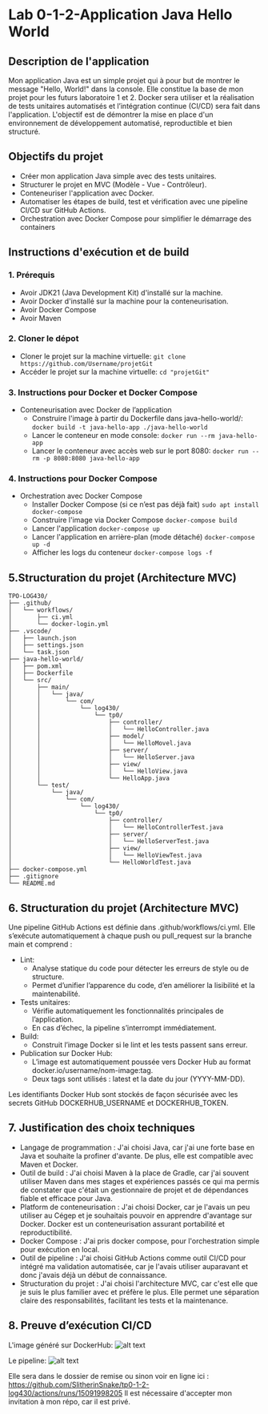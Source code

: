 # Lab 0-1-2-Application Java Hello World
## Description de l'application
Mon application Java est un simple projet qui à pour but de montrer le message "Hello, World!" dans la console. Elle constitue la base de mon projet pour les futurs laboratoire 1 et 2. Docker sera utiliser et la réalisation de tests unitaires automatisés et l’intégration continue (CI/CD) sera fait dans l'application. L'objectif est de démontrer la mise en place d'un environnement de développement automatisé, reproductible et bien structuré.
## Objectifs du projet
- Créer mon application Java simple avec des tests unitaires.
- Structurer le projet en MVC (Modèle - Vue - Contrôleur).
- Conteneuriser l'application avec Docker.
- Automatiser les étapes de build, test et vérification avec une pipeline CI/CD sur GitHub Actions.
- Orchestration avec Docker Compose pour simplifier le démarrage des containers
## Instructions d'exécution et de build
### 1. Prérequis 
- Avoir JDK21 (Java Development Kit) d'installé sur la machine.
- Avoir Docker d'installé sur la machine pour la conteneurisation.
- Avoir Docker Compose
- Avoir Maven
### 2. Cloner le dépot
- Cloner le projet sur la machine virtuelle:
```git clone https://github.com/Username/projetGit```
- Accéder le projet sur la machine virtuelle:
```cd "projetGit"```
### 3. Instructions pour Docker et Docker Compose
- Conteneurisation avec Docker de l’application
  - Construire l'image à partir du Dockerfile dans java-hello-world/:
```docker build -t java-hello-app ./java-hello-world```
  -  Lancer le conteneur en mode console:
```docker run --rm java-hello-app```
  - Lancer le conteneur avec accès web sur le port 8080:
```docker run --rm -p 8080:8080 java-hello-app```
### 4. Instructions pour Docker Compose
- Orchestration avec Docker Compose
  - Installer Docker Compose (si ce n’est pas déjà fait)
```sudo apt install docker-compose```
  - Construire l'image via Docker Compose
```docker-compose build```
  - Lancer l'application
```docker-compose up```
  - Lancer l'application en arrière-plan (mode détaché)
```docker-compose up -d```
  - Afficher les logs du conteneur
```docker-compose logs -f```
## 5.Structuration du projet (Architecture MVC)
```
TPO-LOG430/
├── .github/
│   └── workflows/
│       ├── ci.yml
│       └── docker-login.yml
├── .vscode/
│   ├── launch.json
│   ├── settings.json
│   └── task.json
├── java-hello-world/
│   ├── pom.xml
│   ├── Dockerfile
│   └── src/
│       ├── main/
│       │   └── java/
│       │       └── com/
│       │           └── log430/
│       │               └── tp0/
│       │                   ├── controller/
│       │                   │   └── HelloController.java
│       │                   ├── model/
│       │                   │   └── HelloMovel.java
│       │                   ├── server/
│       │                   │   └── HelloServer.java
│       │                   ├── view/
│       │                   │   └── HelloView.java
│       │                   └── HelloApp.java
│       └── test/
│           └── java/
│               └── com/
│                   └── log430/
│                       └── tp0/
│                           ├── controller/
│                           │   └── HelloControllerTest.java
│                           ├── server/
│                           │   └── HelloServerTest.java
│                           ├── view/
│                           │   └── HelloViewTest.java
│                           └── HelloWorldTest.java
├── docker-compose.yml
├── .gitignore
└── README.md
```
## 6. Structuration du projet (Architecture MVC)
Une pipeline GitHub Actions est définie dans .github/workflows/ci.yml. Elle s’exécute automatiquement à chaque push ou pull_request sur la branche main et comprend :
- Lint:
  - Analyse statique du code pour détecter les erreurs de style ou de structure.
  - Permet d’unifier l’apparence du code, d’en améliorer la lisibilité et la maintenabilité.
- Tests unitaires:
  - Vérifie automatiquement les fonctionnalités principales de l’application.
  - En cas d’échec, la pipeline s’interrompt immédiatement.
- Build:
  - Construit l’image Docker si le lint et les tests passent sans erreur.
- Publication sur Docker Hub:
  - L’image est automatiquement poussée vers Docker Hub au format docker.io/username/nom-image:tag.
  - Deux tags sont utilisés : latest et la date du jour (YYYY-MM-DD).

Les identifiants Docker Hub sont stockés de façon sécurisée avec les secrets GitHub DOCKERHUB_USERNAME et DOCKERHUB_TOKEN.

## 7. Justification des choix techniques
- Langage de programmation : J'ai choisi Java, car j'ai une forte base en Java et souhaite la profiner d'avante. De plus, elle est compatible avec Maven et Docker.
- Outil de build :  J'ai choisi Maven à la place de Gradle, car j'ai souvent utiliser Maven dans mes stages et expériences passés ce qui ma permis de constater que c'était un gestionnaire de projet et de dépendances fiable et efficace pour Java.
- Platform de conteneurisation : J'ai choisi Docker, car je l'avais un peu utiliser au Cégep et je souhaitais pouvoir en apprendre d'avantage sur Docker. Docker est un conteneurisation assurant portabilité et reproductibilité.
- Docker Compose : J'ai pris docker compose, pour l'orchestration simple pour exécution en local.
- Outil de pipeline : J'ai choisi GitHub Actions comme outil CI/CD pour intégré ma validation automatisée, car je l'avais utiliser auparavant et donc j'avais déjà un début de connaissance.
- Structuration du projet : J'ai choisi l'architecture MVC, car c'est elle que je suis le plus familier avec et préfère le plus. Elle permet une séparation claire des responsabilités, facilitant les tests et la maintenance.

## 8. Preuve d’exécution CI/CD
L'image généré sur DockerHub: ![alt text](image.png)

Le pipeline: ![alt text](image-1.png)

Elle sera dans le dossier de remise ou sinon voir en ligne ici : https://github.com/SlitherinSnake/tp0-1-2-log430/actions/runs/15091998205 Il est nécessaire d'accepter mon invitation à mon répo, car il est privé. 